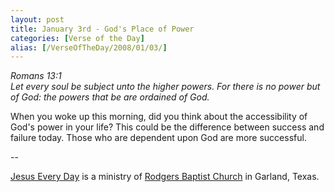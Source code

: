 ```yaml
---
layout: post
title: January 3rd - God's Place of Power
categories: [Verse of the Day]
alias: [/VerseOfTheDay/2008/01/03/]
---
```


_Romans 13:1  
Let every soul be subject unto the higher powers. For there is no
power but of God: the powers that be are ordained of God._

When you woke up this morning, did you think about the
accessibility of God's power in your life? This could be the
difference between success and failure today. Those who are dependent
upon God are more successful.

 --

<a href=http://jesuseveryday.net>Jesus Every Day</a> is a ministry of <a href=http://rodgersbaptist.net>Rodgers Baptist Church</a> in Garland, Texas.
